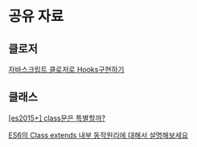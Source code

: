 
# 공유 자료

## 클로저
[자바스크립트 클로저로 Hooks구현하기](https://medium.com/humanscape-tech/%EC%9E%90%EB%B0%94%EC%8A%A4%ED%81%AC%EB%A6%BD%ED%8A%B8-%ED%81%B4%EB%A1%9C%EC%A0%80%EB%A1%9C-hooks%EA%B5%AC%ED%98%84%ED%95%98%EA%B8%B0-3ba74e11fda7)


## 클래스

[[es2015+] class문은 특별할까?](https://www.bsidesoft.com/5370)

[ES6의 Class extends 내부 동작원리에 대해서 설명해보세요](https://2ssue.github.io/common_questions_for_Web_Developer/docs/Javascript/8_es6_class_extends.html#%E1%84%8E%E1%85%A1%E1%86%B7%E1%84%80%E1%85%A9)

